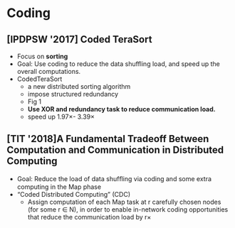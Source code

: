 # Coding

## [IPDPSW '2017] Coded TeraSort

- Focus on **sorting**
- Goal: Use coding to reduce the data shuffling load, and speed up the overall computations.
- CodedTeraSort
  - a new distributed sorting algorithm
  - impose structured redundancy
  - Fig 1
  - **Use XOR and redundancy task to reduce communication load.**
  - speed up 1.97×- 3.39×

## [TIT '2018]A Fundamental Tradeoff Between Computation and Communication in Distributed Computing

- Goal: Reduce the load of data shufﬂing via coding and some extra computing in the Map phase
- “Coded Distributed Computing” (CDC)
  - Assign computation of each Map task at r carefully chosen nodes (for some r ∈ N), in order to enable in-network coding opportunities that reduce the communication load by r×